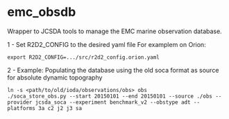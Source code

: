# emc_obsdb
Wrapper to JCSDA tools to manage the EMC marine observation database.

1 - Set R2D2_CONFIG to the desired yaml file
For examplem on Orion:
``` console
export R2D2_CONFIG=.../src/r2d2_config.orion.yaml
```

2 - Example: Populating the database using the old soca format as source for absolute dynamic topography
``` console
ln -s <path/to/old/ioda/observations/obs> obs
./soca_store_obs.py --start 20150101 --end 20150101 --source ./obs --provider jcsda_soca --experiment benchmark_v2 --obstype adt --platforms 3a c2 j2 j3 sa
```
